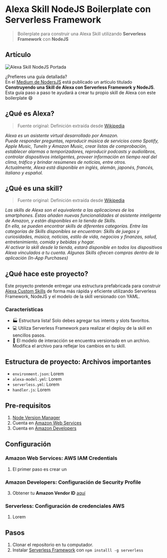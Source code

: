 # Alexa Skill NodeJS Boilerplate con Serverless Framework
> Boilerplate para construir una Alexa Skill utilizando **Serverless Framework** con **NodeJS**

## Artículo

![Alexa Skill NodeJS Portada](https://nicoavila.s3.us-west-2.amazonaws.com/articulos/21_01construyendo-skill-alexa-serverless-nodejs.png)

¿Prefieres una guía detallada?  
En el [Medium de NodersJS](https://medium.com/noders) está publicado un artículo titulado **Construyendo una Skill de Alexa con Serverless Framework y NodeJS**. Esta guía paso a paso te ayudará a crear tu propio skill de Alexa con este boilerplate :smile:

## ¿Qué es Alexa?
> Fuente original: Definición extraída desde [Wikipedia](https://es.wikipedia.org/wiki/Amazon_Alexa)

_Alexa es un asistente virtual desarrollado por Amazon.  
Puede responder preguntas, reproducir música de servicios como Spotify, Apple Music, TuneIn y Amazon Music, crear listas de comprobación, establecer alarmas o temporizadores, reproducir podcasts y audiolibros, controlar dispositivos inteligentes, proveer información en tiempo real del clima, tráfico y brindar resúmenes de noticias, entre otros.  
Actualmente, Alexa está disponible en inglés, alemán, japonés, francés, italiano y español._

## ¿Qué es una skill?
> Fuente original: Definición extraída desde [Wikipedia](https://es.wikipedia.org/wiki/Amazon_Alexa)

_Las skills de Alexa son el equivalente a las aplicaciones de los smartphones. Éstas añaden nuevas funcionalidades al asistente inteligente de Amazon, y están disponibles en la tienda de Skills.  
En ella, se pueden encontrar skills de diferentes categorías. Entre las categorías de Skills disponibles se encuentran: Skills de juegos y curiosidades, música, noticias, estilo de vida, negocios y finanzas, salud, entretenimiento, comida y bebidas y hogar.  
Al activar la skill desde la tienda, estará disponible en todos los dispositivos Alexa vinculados a tu cuenta. Algunas Skills ofrecen compras dentro de la aplicación (In-App Purchases)_

## ¿Qué hace este proyecto?
Este proyecto pretende entregar una estructura prefabricada para construir [Alexa Custom Skills](https://developer.amazon.com/docs/custom-skills/understanding-custom-skills.html) de forma más rápida y eficiente utilizando Serverless Framework, NodeJS y el modelo de la skill versionado con YAML.

### Características

* :factory: Estructura lista! Solo debes agregar tus intents y slots favoritos.
* :computer: Utiliza Serverless Framework para realizar el deploy de la skill en sencillos pasos.
* :microphone: El modelo de interacción se encuentra versionado en un archivo. Modifica el archivo para reflejar los cambios en tu skill.


## Estructura de proyecto: Archivos importantes
* ```environment.json```: Lorem 
* ```alexa-model.yml```: Lorem
* ```serverless.yml```: Lorem
* ```handler.js```: Lorem

## Pre-requisitos
1. [Node Version Manager](https://github.com/nvm-sh/nvm)
2. Cuenta en [Amazon Web Services](https://console.aws.amazon.com/console/home)
3. Cuenta en [Amazon Developers](https://developer.amazon.com/)

## Configuración

### Amazon Web Services: AWS IAM Credentials
1. El primer paso es crear un

### Amazon Developers: Configuración de Security Profile
3. Obtener tu **Amazon Vendor ID** [aquí](https://developer.amazon.com/settings/console/mycid)

### Serverless: Configuración de credenciales AWS
1. Lorem

## Pasos
1. Clonar el repositorio en tu computador.
2. Instalar [Serverless Framework](https://serverless.com/) con `npm installl -g serverless`